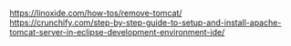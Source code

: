 https://linoxide.com/how-tos/remove-tomcat/ <br/>
https://crunchify.com/step-by-step-guide-to-setup-and-install-apache-tomcat-server-in-eclipse-development-environment-ide/
